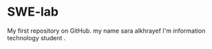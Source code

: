 # SWE-lab
My first repository on GitHub.
my name sara alkhrayef I'm information technology student .
